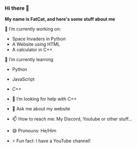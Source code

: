 ### Hi there 👋

**My name is FatCat, and here's some stuff about me**

🔭 I’m currently working on:
- Space Invaders in Python
- A Website using HTML
- A calculator in C++

🌱 I’m currently learning
- Python
- JavaScript
- C++

- 🤔 I’m looking for help with C++
- 💬 Ask me about my website
- 📫 How to reach me: My Discord, Youtube or other stuff...
- 😄 Pronouns: He/Him
- ⚡ Fun fact: I have a YouTube channel!

